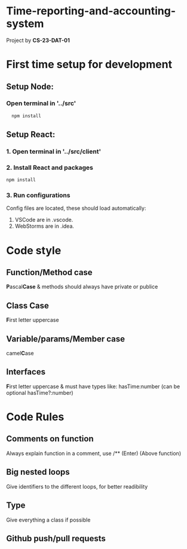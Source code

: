 # Time-reporting-and-accounting-system
Project by **CS-23-DAT-01**

# First time setup for development
## Setup Node:
### Open terminal in '../src'
```bash
  npm install
```
## Setup React:
### 1. Open terminal in '../src/client' 
### 2. Install React and packages
```bash
npm install
```

### 3. Run configurations
Config files are located, these should load automatically:
1. VSCode are in .vscode.
2. WebStorms are in .idea.

# Code style
## Function/Method case
**P**ascal**Case** & methods should always have private or publice
## Class Case
**F**irst letter uppercase
## Variable/params/Member case
camel**C**ase
## Interfaces
**F**irst letter uppercase & must have types like: hasTime:number (can be optional hasTime?:number)

# Code Rules
## Comments on function
Always explain function in a comment, use /** (Enter) (Above function)
## Big nested loops
Give identifiers to the different loops, for better readibility
## Type
Give everything a class if possible
## Github push/pull requests
